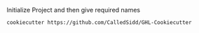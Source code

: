 Initialize Project and then give required names
```
cookiecutter https://github.com/CalledSidd/GHL-Cookiecutter 

```